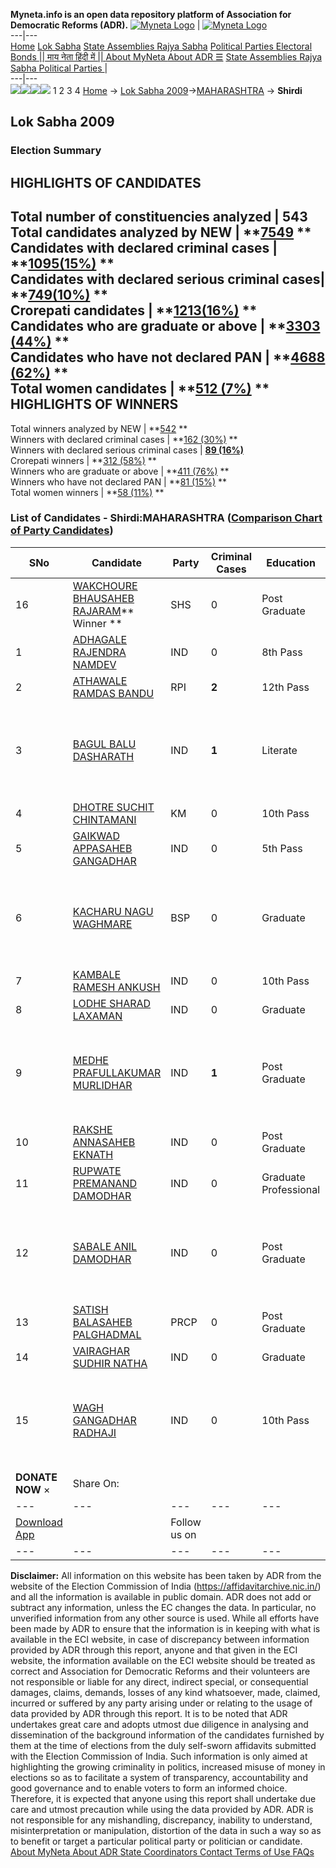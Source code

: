 **Myneta.info is an open data repository platform of Association for Democratic Reforms (ADR).**
[![Myneta Logo](https://www.myneta.info/lib/img/myneta-logo.png)](https://www.myneta.info/) | [![Myneta Logo](https://www.myneta.info/lib/img/adr-logo.png)](https://adrindia.org)  
---|---  
[Home](https://www.myneta.info/) [Lok Sabha](https://www.myneta.info/#ls "Lok Sabha") [ State Assemblies ](https://www.myneta.info/#sa "State Assemblies") [Rajya Sabha](https://www.myneta.info/#rs "Rajya Sabha") [Political Parties ](https://www.myneta.info/party "Political Parties") [ Electoral Bonds ](https://www.myneta.info/electoral_bonds "Electoral Bonds") [ || माय नेता हिंदी में || ](https://translate.google.co.in/translate?prev=hp&hl=en&js=y&u=www.myneta.info&sl=en&tl=hi&history_state0=) [ About MyNeta ](https://adrindia.org/content/about-myneta) [ About ADR ](https://adrindia.org/about-adr/who-we-are) [☰](javascript:void\(0\))
[ State Assemblies ](https://www.myneta.info/#sa "State Assemblies") [ Rajya Sabha ](https://www.myneta.info/#rs "Rajya Sabha") [ Political Parties ](https://www.myneta.info/party "Political Parties")
|   
---|---  
![](https://www.myneta.info/lib/img/banner/banner-1.png)![](https://www.myneta.info/lib/img/banner/banner-2.png)![](https://www.myneta.info/lib/img/banner/banner-3.png)![](https://www.myneta.info/lib/img/banner/banner-4.png)
1  2  3  4 
[Home](https://www.myneta.info/) → [Lok Sabha 2009](https://www.myneta.info/ls2009/)→[MAHARASHTRA](https://www.myneta.info/ls2009/index.php?action=show_constituencies&state_id=13) → **Shirdi**
### 
## Lok Sabha 2009
###  Election Summary 
HIGHLIGHTS OF CANDIDATES  
---  
Total number of constituencies analyzed |  543   
Total candidates analyzed by NEW | **[7549](https://www.myneta.info/ls2009/index.php?action=summary&subAction=candidates_analyzed&sort=candidate#summary) **  
Candidates with declared criminal cases | **[1095(15%)](https://www.myneta.info/ls2009/index.php?action=summary&subAction=crime&sort=candidate#summary) **  
Candidates with declared serious criminal cases| **[749(10%)](https://www.myneta.info/ls2009/index.php?action=summary&subAction=serious_crime&sort=candidate#summary) **  
Crorepati candidates | **[1213(16%)](https://www.myneta.info/ls2009/index.php?action=summary&subAction=crorepati&sort=candidate#summary) **  
Candidates who are graduate or above | **[3303 (44%)](https://www.myneta.info/ls2009/index.php?action=summary&subAction=education&sort=candidate#summary) **  
Candidates who have not declared PAN | **[4688 (62%)](https://www.myneta.info/ls2009/index.php?action=summary&subAction=without_pan&sort=candidate#summary) **  
Total women candidates | **[512 (7%)](https://www.myneta.info/ls2009/index.php?action=summary&subAction=women_candidate&sort=candidate#summary) **  
HIGHLIGHTS OF WINNERS  
---  
Total winners analyzed by NEW | **[542](https://www.myneta.info/ls2009/index.php?action=summary&subAction=winner_analyzed&sort=candidate#summary) **  
Winners with declared criminal cases | **[162 (30%)](https://www.myneta.info/ls2009/index.php?action=summary&subAction=winner_crime&sort=candidate#summary) **  
Winners with declared serious criminal cases | **[89 (16%)](https://www.myneta.info/ls2009/index.php?action=summary&subAction=winner_serious_crime&sort=candidate#summary)**  
Crorepati winners | **[312 (58%)](https://www.myneta.info/ls2009/index.php?action=summary&subAction=winner_crorepati&sort=candidate#summary) **  
Winners who are graduate or above | **[411 (76%)](https://www.myneta.info/ls2009/index.php?action=summary&subAction=winner_education&sort=candidate#summary) **  
Winners who have not declared PAN | **[81 (15%)](https://www.myneta.info/ls2009/index.php?action=summary&subAction=winner_without_pan&sort=candidate#summary) **  
Total women winners | **[58 (11%)](https://www.myneta.info/ls2009/index.php?action=summary&subAction=winner_women&sort=candidate#summary) **  
### List of Candidates - Shirdi:MAHARASHTRA ([Comparison Chart of Party Candidates](https://www.myneta.info/ls2009/comparisonchart.php?constituency_id=216))
SNo | Candidate| Party| Criminal Cases| Education| Age| Total Assets| Liabilities  
---|---|---|---|---|---|---|---  
16  | [WAKCHOURE BHAUSAHEB RAJARAM](https://www.myneta.info/ls2009/candidate.php?candidate_id=3655)** Winner ** | SHS | 0 | Post Graduate| 59 | Rs 1,78,60,515 ~ 1 Crore+ | Rs 24,27,069 ~ 24 Lacs+  
1  | [ADHAGALE RAJENDRA NAMDEV](https://www.myneta.info/ls2009/candidate.php?candidate_id=3659) | IND | 0 | 8th Pass| 39 | Rs 3,06,500 ~ 3 Lacs+ | Rs 0 ~   
2  | [ATHAWALE RAMDAS BANDU](https://www.myneta.info/ls2009/candidate.php?candidate_id=3656) | RPI | **2** | 12th Pass| 52 | Rs 1,71,79,813 ~ 1 Crore+ | Rs 0 ~   
3  | [BAGUL BALU DASHARATH](https://www.myneta.info/ls2009/candidate.php?candidate_id=3662) | IND | **1** | Literate| 35 | ![](https://myneta.info/image_v2.php?myneta_folder=ls2009&candidate_id=3662&col=ta) | ![](https://myneta.info/image_v2.php?myneta_folder=ls2009&candidate_id=3662&col=lia)  
4  | [DHOTRE SUCHIT CHINTAMANI](https://www.myneta.info/ls2009/candidate.php?candidate_id=3657) | KM | 0 | 10th Pass| 25 | Rs 63,66,300 ~ 63 Lacs+ | Rs 12,34,902 ~ 12 Lacs+  
5  | [GAIKWAD APPASAHEB GANGADHAR](https://www.myneta.info/ls2009/candidate.php?candidate_id=3661) | IND | 0 | 5th Pass| 64 | Rs 3,55,000 ~ 3 Lacs+ | Rs 0 ~   
6  | [KACHARU NAGU WAGHMARE](https://www.myneta.info/ls2009/candidate.php?candidate_id=3654) | BSP | 0 | Graduate| 60 | ![](https://myneta.info/image_v2.php?myneta_folder=ls2009&candidate_id=3654&col=ta) | ![](https://myneta.info/image_v2.php?myneta_folder=ls2009&candidate_id=3654&col=lia)  
7  | [KAMBALE RAMESH ANKUSH](https://www.myneta.info/ls2009/candidate.php?candidate_id=3660) | IND | 0 | 10th Pass| 32 | Rs 50,000 ~ 50 Thou+ | Rs 0 ~   
8  | [LODHE SHARAD LAXAMAN](https://www.myneta.info/ls2009/candidate.php?candidate_id=3666) | IND | 0 | Graduate| 42 | Rs 65,540 ~ 65 Thou+ | Rs 0 ~   
9  | [MEDHE PRAFULLAKUMAR MURLIDHAR](https://www.myneta.info/ls2009/candidate.php?candidate_id=3663) | IND | **1** | Post Graduate| 46 | ![](https://myneta.info/image_v2.php?myneta_folder=ls2009&candidate_id=3663&col=ta) | ![](https://myneta.info/image_v2.php?myneta_folder=ls2009&candidate_id=3663&col=lia)  
10  | [RAKSHE ANNASAHEB EKNATH](https://www.myneta.info/ls2009/candidate.php?candidate_id=3664) | IND | 0 | Post Graduate| 43 | Rs 88,000 ~ 88 Thou+ | Rs 0 ~   
11  | [RUPWATE PREMANAND DAMODHAR](https://www.myneta.info/ls2009/candidate.php?candidate_id=3665) | IND | 0 | Graduate Professional| 62 | Rs 27,68,822 ~ 27 Lacs+ | Rs 0 ~   
12  | [SABALE ANIL DAMODHAR](https://www.myneta.info/ls2009/candidate.php?candidate_id=3669) | IND | 0 | Post Graduate| 40 | ![](https://myneta.info/image_v2.php?myneta_folder=ls2009&candidate_id=3669&col=ta) | ![](https://myneta.info/image_v2.php?myneta_folder=ls2009&candidate_id=3669&col=lia)  
13  | [SATISH BALASAHEB PALGHADMAL](https://www.myneta.info/ls2009/candidate.php?candidate_id=3658) | PRCP | 0 | Post Graduate| 26 | Nil | Rs 0 ~   
14  | [VAIRAGHAR SUDHIR NATHA](https://www.myneta.info/ls2009/candidate.php?candidate_id=3668) | IND | 0 | Graduate| 38 | Rs 1,15,000 ~ 1 Lacs+ | Rs 0 ~   
15  | [WAGH GANGADHAR RADHAJI](https://www.myneta.info/ls2009/candidate.php?candidate_id=3667) | IND | 0 | 10th Pass| 60 | ![](https://myneta.info/image_v2.php?myneta_folder=ls2009&candidate_id=3667&col=ta) | ![](https://myneta.info/image_v2.php?myneta_folder=ls2009&candidate_id=3667&col=lia)  
|  **DONATE NOW** × |  Share On:  | [](https://api.whatsapp.com/send?text=https%3A%2F%2Fmyneta.info%2Fpunjab2022%2Findex.php%3Faction%3Dshow_constituencies%26state_id%3D19) | [](https://www.facebook.com/sharer/sharer.php?u=https%3A%2F%2Fmyneta.info%2Fpunjab2022%2Findex.php%3Faction%3Dshow_constituencies%26state_id%3D19) | [](https://twitter.com/share?url=https%3A%2F%2Fmyneta.info%2Fpunjab2022%2Findex.php%3Faction%3Dshow_constituencies%26state_id%3D19)  
---|---|---|---|---  
| [ Download App ](https://play.google.com/store/apps/details?id=com.webrosoft.myneta1&pcampaignid=pcampaignidMKT-Other-global-all-co-prtnr-py-PartBadge-Mar2515-1) | [](https://play.google.com/store/apps/details?id=com.webrosoft.myneta1&pcampaignid=pcampaignidMKT-Other-global-all-co-prtnr-py-PartBadge-Mar2515-1) |  Follow us on  | [](https://www.facebook.com/adrindia.org/) | [](https://twitter.com/adrspeaks) | [](https://groups.google.com/g/national-election-watch?hl=en&pli=1) | [](https://www.instagram.com/adrspeaks/) | [](https://www.youtube.com/user/adrspeaks) | [](https://sharechat.com/profile/adrspeaks)  
---|---|---|---|---|---|---|---|---  
**Disclaimer:** All information on this website has been taken by ADR from the website of the Election Commission of India (https://affidavitarchive.nic.in/) and all the information is available in public domain. ADR does not add or subtract any information, unless the EC changes the data. In particular, no unverified information from any other source is used. While all efforts have been made by ADR to ensure that the information is in keeping with what is available in the ECI website, in case of discrepancy between information provided by ADR through this report, anyone and that given in the ECI website, the information available on the ECI website should be treated as correct and Association for Democratic Reforms and their volunteers are not responsible or liable for any direct, indirect special, or consequential damages, claims, demands, losses of any kind whatsoever, made, claimed, incurred or suffered by any party arising under or relating to the usage of data provided by ADR through this report. It is to be noted that ADR undertakes great care and adopts utmost due diligence in analysing and dissemination of the background information of the candidates furnished by them at the time of elections from the duly self-sworn affidavits submitted with the Election Commission of India. Such information is only aimed at highlighting the growing criminality in politics, increased misuse of money in elections so as to facilitate a system of transparency, accountability and good governance and to enable voters to form an informed choice. Therefore, it is expected that anyone using this report shall undertake due care and utmost precaution while using the data provided by ADR. ADR is not responsible for any mishandling, discrepancy, inability to understand, misinterpretation or manipulation, distortion of the data in such a way so as to benefit or target a particular political party or politician or candidate. 
[ About MyNeta ](https://adrindia.org/content/about-myneta) [ About ADR ](https://adrindia.org/about-adr/who-we-are) [ State Coordinators ](https://adrindia.org/about-adr/state-coordinators) [ Contact ](https://adrindia.org/contact-us) [ Terms of Use ](https://adrindia.org/content/adr-terms-use) [ FAQs ](https://adrindia.org/content/faqs)
